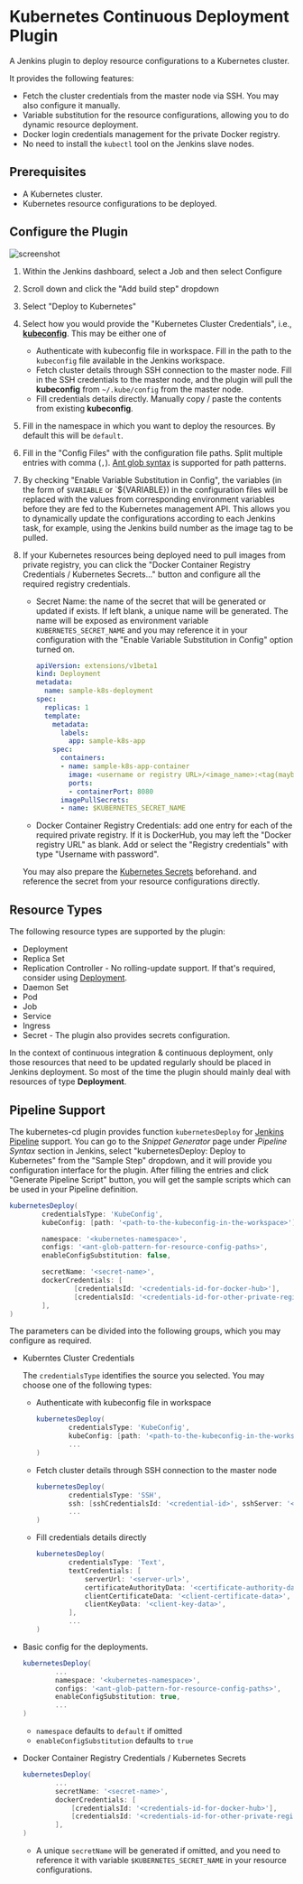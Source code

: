 # Kubernetes Continuous Deployment Plugin

A Jenkins plugin to deploy resource configurations to a Kubernetes cluster.

It provides the following features:

* Fetch the cluster credentials from the master node via SSH. You may also configure it manually.
* Variable substitution for the resource configurations, allowing you to do dynamic resource deployment.
* Docker login credentials management for the private Docker registry.
* No need to install the `kubectl` tool on the Jenkins slave nodes.

## Prerequisites

* A Kubernetes cluster.
* Kubernetes resource configurations to be deployed.

## Configure the Plugin

![screenshot](img/screenshot.png)

1. Within the Jenkins dashboard, select a Job and then select Configure
1. Scroll down and click the "Add build step" dropdown
1. Select "Deploy to Kubernetes"
1. Select how you would provide the "Kubernetes Cluster Credentials", i.e., [**kubeconfig**](https://kubernetes.io/docs/tasks/access-application-cluster/authenticate-across-clusters-kubeconfig/).
   This may be either one of
   * Authenticate with kubeconfig file in workspace. Fill in the path to the `kubeconfig` file available in 
      the Jenkins workspace.
   * Fetch cluster details through SSH connection to the master node. Fill in the SSH credentials to the master node,
       and the plugin will pull the **kubeconfig** from `~/.kube/config` from the master node.
   * Fill credentials details directly. Manually copy / paste the contents from existing **kubeconfig**.
1. Fill in the namespace in which you want to deploy the resources. By default this will be `default`.
1. Fill in the "Config Files" with the configuration file paths. Split multiple entries with comma (`,`). 
   [Ant glob syntax](https://ant.apache.org/manual/dirtasks.html#patterns) is supported for path patterns.
1. By checking "Enable Variable Substitution in Config", the variables (in the form of `$VARIABLE` or `${VARIABLE})
   in the configuration files will be replaced with the values from corresponding environment variables before
   they are fed to the Kubernetes management API. This allows you to dynamically update the configurations according
   to each Jenkins task, for example, using the Jenkins build number as the image tag to be pulled.
1. If your Kubernetes resources being deployed need to pull images from private registry, you can click the
   "Docker Container Registry Credentials / Kubernetes Secrets..." button and configure all the required registry
   credentials.
   * Secret Name: the name of the secret that will be generated or updated if exists. If left blank, a unique name will
      be generated. The name will be exposed as environment variable `KUBERNETES_SECRET_NAME` and you may reference it
      in your configuration with the "Enable Variable Substitution in Config" option turned on.

      ```yaml
      apiVersion: extensions/v1beta1
      kind: Deployment
      metadata:
        name: sample-k8s-deployment
      spec:
        replicas: 1
        template:
          metadata:
            labels:
              app: sample-k8s-app
          spec:
            containers:
            - name: sample-k8s-app-container
              image: <username or registry URL>/<image_name>:<tag(maybe $BUILD_NUMBER)>
              ports:
              - containerPort: 8080
            imagePullSecrets:
            - name: $KUBERNETES_SECRET_NAME
      ```
   * Docker Container Registry Credentials: add one entry for each of the required private registry. If it is DockerHub,
      you may left the "Docker registry URL" as blank. Add or select the "Registry credentials" with type "Username
      with password".

   You may also prepare the [Kubernetes Secrets](https://kubernetes.io/docs/concepts/configuration/secret/) beforehand.
   and reference the secret from your resource configurations directly.
   
## Resource Types

The following resource types are supported by the plugin:

* Deployment
* Replica Set
* Replication Controller - No rolling-update support. If that's required, consider using [Deployment](https://kubernetes.io/docs/concepts/workloads/controllers/deployment/#rolling-update-deployment).
* Daemon Set
* Pod
* Job
* Service
* Ingress
* Secret - The plugin also provides secrets configuration.

In the context of continuous integration & continuous deployment, only those resources that need to be updated
regularly should be placed in Jenkins deployment. So most of the time the plugin should mainly deal with resources
of type **Deployment**.

## Pipeline Support

The kubernetes-cd plugin provides function `kubernetesDeploy` for [Jenkins Pipeline](https://jenkins.io/doc/book/pipeline/)
support. You can go to the *Snippet Generator* page under *Pipeline Syntax* section in Jenkins, select
"kubernetesDeploy: Deploy to Kubernetes" from the "Sample Step" dropdown, and it will provide you configuration
interface for the plugin. After filling the entries and click "Generate Pipeline Script" button, you will get the
sample scripts which can be used in your Pipeline definition.

```groovy
kubernetesDeploy(
        credentialsType: 'KubeConfig',
        kubeConfig: [path: '<path-to-the-kubeconfig-in-the-workspace>'],

        namespace: '<kubernetes-namespace>',
        configs: '<ant-glob-pattern-for-resource-config-paths>',
        enableConfigSubstitution: false,

        secretName: '<secret-name>',
        dockerCredentials: [
                [credentialsId: '<credentials-id-for-docker-hub>'],
                [credentialsId: '<credentials-id-for-other-private-registry>', server: '<registry-url>'],
        ],
)
```

The parameters can be divided into the following groups, which you may configure as required.

* Kuberntes Cluster Credentials

   The `credentialsType` identifies the source you selected. You may choose one of the following types:
   
   * Authenticate with kubeconfig file in workspace
   
      ```groovy
      kubernetesDeploy(
              credentialsType: 'KubeConfig',
              kubeConfig: [path: '<path-to-the-kubeconfig-in-the-workspace>'],
              ...
      )
      ```
   * Fetch cluster details through SSH connection to the master node
   
      ```groovy
      kubernetesDeploy(
              credentialsType: 'SSH',
              ssh: [sshCredentialsId: '<credential-id>', sshServer: '<server-address>'],
              ...
      )
      ```
   * Fill credentials details directly
   
      ```groovy
      kubernetesDeploy(
              credentialsType: 'Text',
              textCredentials: [
                  serverUrl: '<server-url>',
                  certificateAuthorityData: '<certificate-authority-data>',
                  clientCertificateData: '<client-certificate-data>',
                  clientKeyData: '<client-key-data>',
              ],
              ...
      )
      ```
* Basic config for the deployments.

   ```groovy
   kubernetesDeploy(
           ...
           namespace: '<kubernetes-namespace>',
           configs: '<ant-glob-pattern-for-resource-config-paths>',
           enableConfigSubstitution: true,
           ...
   )
   ```
   * `namespace` defaults to `default` if omitted
   * `enableConfigSubstitution` defaults to `true`
   
* Docker Container Registry Credentials / Kubernetes Secrets

   ```groovy
   kubernetesDeploy(
           ...
           secretName: '<secret-name>',
           dockerCredentials: [
               [credentialsId: '<credentials-id-for-docker-hub>'],
               [credentialsId: '<credentials-id-for-other-private-registry>', server: '<registry-url>'],
           ],
   )
   ```

   * A unique `secretName` will be generated if omitted, and you need to reference it with variable 
      `$KUBERNETES_SECRET_NAME` in your resource configurations.
